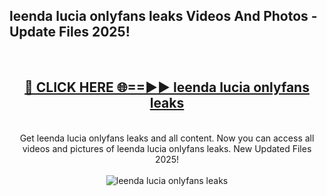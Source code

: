 <h2>leenda lucia onlyfans leaks Videos And Photos - Update Files 2025!</h2>
<br>
<div align="center">
<h2><a href="https://linkcuts.com/hfmhzwbr" rel="nofollow">🔴 CLICK HERE 🌐==►► leenda lucia onlyfans leaks</a></h2>
<br>
Get leenda lucia onlyfans leaks and all content. Now you can access all videos and pictures of leenda lucia onlyfans leaks. New Updated Files 2025!
<br>
<br>
<a href="https://linkcuts.com/hfmhzwbr" rel="nofollow" data-target="animated-image.originalLink"><img src="https://i.ibb.co.com/WyWwxjT/player-gif2.gif" alt="leenda lucia onlyfans leaks" style="max-width: 100%; display: inline-block;" data-target="animated-image.originalImage"></a>
</div>
<br>